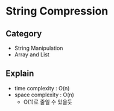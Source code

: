 # String Compression

## Category
- String Manipulation
- Array and List

## Explain
- time complexity : O(n)
- space complexity : O(n)
    - O(1)로 줄일 수 있을듯